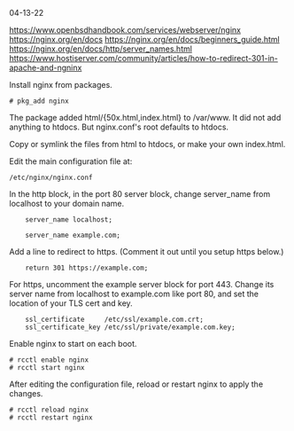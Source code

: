 04-13-22

https://www.openbsdhandbook.com/services/webserver/nginx
https://nginx.org/en/docs
https://nginx.org/en/docs/beginners_guide.html
https://nginx.org/en/docs/http/server_names.html
https://www.hostiserver.com/community/articles/how-to-redirect-301-in-apache-and-ngninx

Install nginx from packages.

```
# pkg_add nginx
```

The package added html/{50x.html,index.html} to /var/www. It did not add
anything to htdocs. But nginx.conf's root defaults to htdocs.

Copy or symlink the files from html to htdocs, or make your own index.html.


Edit the main configuration file at:

```
/etc/nginx/nginx.conf
```

In the http block, in the port 80 server block, change server_name from
localhost to your domain name.

```
	server_name	localhost;
```

```
	server_name	example.com;
```

Add a line to redirect to https. (Comment it out until you setup https below.)

```
	return 301 https://example.com;
```

For https, uncomment the example server block for port 443. Change its
server name from localhost to example.com like port 80, and set the
location of your TLS cert and key.

```
	ssl_certificate		/etc/ssl/example.com.crt;
	ssl_certificate_key	/etc/ssl/private/example.com.key;
```


Enable nginx to start on each boot.

```
# rcctl enable nginx
# rcctl start nginx
```

After editing the configuration file, reload or restart nginx to apply
the changes.

```
# rcctl reload nginx
# rcctl restart nginx
```

